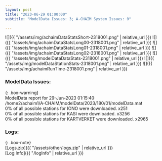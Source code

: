 ```yaml
---
layout: post
title: "2023-06-29 01:00:00"
subtitle: "ModelData Issues: 3; A-CHAIM System Issues: 0"

---
```


![]({{ "/assets/img/achaimDataStatsShort-2318001.png" | relative_url }})
![]({{ "/assets/img/achaimDataStatsLong00-2318001.png" | relative_url }})
![]({{ "/assets/img/achaimDataStatsLong01-2318001.png" | relative_url }})
![]({{ "/assets/img/achaimDataStatsLong02-2318001.png" | relative_url }})
![]({{ "/assets/img/modelDataDataStats-2318001.png" | relative_url }})
![]({{ "/assets/img/modelDataStationStats-2318001.png" | relative_url }})
![]({{ "/assets/img/achaimRunTime-2318001.png" | relative_url }})


### ModelData Issues:  
  
{: .box-warning}  
 ModelData report for 29-Jun-2023 01:15:40   
 /home2/achaim1/A-CHAIM/modelData/2023/180/01/modelData.mat   
 0% of all possible stations for IONO were downloaded. x251   
 0% of all possible stations for KASI were downloaded. x3256   
 0% of all possible stations for KARTVERKET were downloaded. x2965   
  


### Logs:  
  
{: .box-note}  
[Logs.zip]({{ "/assets/other/logs.zip" | relative_url }})  
[Log Info]({{ "/logInfo" | relative_url }})  
